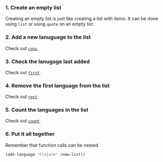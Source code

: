 ### 1. Create an empty list

Creating an empty list is just like creating a list with items. It can be done using `list` or using `quote` on an empty list.

### 2. Add a new lanuguage to the list

Check out [`cons`](https://clojuredocs.org/clojure.core/cons).

### 3. Check the lanugage last added

Check out [`first`](https://clojuredocs.org/clojure.core/first).

### 4. Remove the first language from the list

Check out [`rest`](https://clojuredocs.org/clojure.core/rest).

### 5. Count the languages in the list

Check out [`count`](https://clojuredocs.org/clojure.core/count).

### 6. Put it all together

Remember that function calls can be nested.

```clojure
(add-language "Clojure" (new-list))
```
